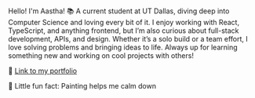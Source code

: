  Hello! I'm Aastha!
 📚 A current student at UT Dallas, diving deep into Computer Science and loving every bit of it. I enjoy working with React, TypeScript, and anything frontend, but I’m also curious about full-stack development, APIs, and design. Whether it’s a solo build or a team effort, I love solving problems and bringing ideas to life. Always up for learning something new and working on cool projects with others!

🔗 [Link to my portfolio](https://aasthas23.github.io/portfolio/)
          
          
🎨 Little fun fact: Painting helps me calm down

